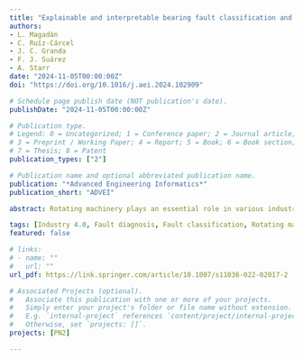 ```yaml
---
title: "Explainable and interpretable bearing fault classification and diagnosis under limited data"
authors:
- L. Magadán
- C. Ruíz-Cárcel
- J. C. Granda
- F. J. Suárez
- A. Starr
date: "2024-11-05T00:00:00Z"
doi: "https://doi.org/10.1016/j.aei.2024.102909"

# Schedule page publish date (NOT publication's date).
publishDate: "2024-11-05T00:00:00Z"

# Publication type.
# Legend: 0 = Uncategorized; 1 = Conference paper; 2 = Journal article;
# 3 = Preprint / Working Paper; 4 = Report; 5 = Book; 6 = Book section;
# 7 = Thesis; 8 = Patent
publication_types: ["2"]

# Publication name and optional abbreviated publication name.
publication: "*Advanced Engineering Informatics*"
publication_short: "ADVEI"

abstract: Rotating machinery plays an essential role in various industrial processes such as manufacturing, power generation, and transportation. These machines, which include turbines, pumps, motors, compressors, and many others, are the heartbeats of numerous industries. The seamless operation of these machines is critical for the efficiency and productivity of these sectors. However, over time, these machines degrade and can suffer faults. One of the most critical components are bearings, which can suffer different types of faults. This paper presents a novel approach for bearing fault classification and diagnosis under limited data. A Monotonic Smoothed Stacked AutoEncoder (MS2AE) is used to infer a smoothed monotonic health index from raw bearing acceleration data. The MS2AE is trained using only healthy data, so this approach can also be used with recently comisioned equipment that has not failed yet. Then, using the evolution of the health index, a first faulty point is computed, so two stages are identified in the lifespan of the rotating machinery: healthy and faulty. Correlation matrices are computed to show the relationship of the health index with time-domain and frequency-domain features in order to provide explainability and validate the health index construction process. When the health index is classified as faulty, Dynamic Time Warping is applied between healthy samples and faulty samples to extract differences. Finally, based on a 1/3-binary tree 3 level kurtogram, these differences are filtered using a bandpass filter and converted to the frequency domain, where characteristic harmonics are used to identify the type of bearing fault. The explainability provided in the health index construction process makes the system useful in certain industries where black-box AI models cannot be trusted due to strict regulations. The classification and diagnosis system achieves robustness in fault classification under different working conditions by utilizing multiple bearing fault datsets. Its ability to be trained using only healthy data and the interpretability offered, makes it suitable for recently installed rotating machinery in real industrial facilities, without requiring qualified staff.

tags: [Industry 4.0, Fault diagnosis, Fault classification, Rotating machinery, Dynamic time warping, Stacked autoencoder, Explainable AI]
featured: false

# links:
# - name: ""
#   url: ""
url_pdf: https://link.springer.com/article/10.1007/s11036-022-02017-2

# Associated Projects (optional).
#   Associate this publication with one or more of your projects.
#   Simply enter your project's folder or file name without extension.
#   E.g. `internal-project` references `content/project/internal-project/index.md`.
#   Otherwise, set `projects: []`.
projects: [PN2]

---
```

